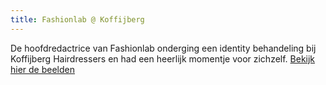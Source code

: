 ```yaml
---
title: Fashionlab @ Koffijberg
---
```



De hoofdredactrice van Fashionlab onderging een identity behandeling bij Koffijberg Hairdressers en had een heerlijk momentje voor zichzelf. [Bekijk hier de beelden](http://fashionlab.nl/beauty/videos/zien-een-identity-behandeling-bij-koffijberg-hairdressers)